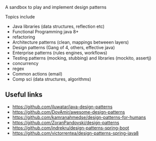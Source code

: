 A sandbox to play and implement design patterns

Topics include

- Java libraries (data structures, reflection etc)
- Functional Programming java 8+
- refactoring
- Architecture patterns (clean, mappings betweeen layers)
- Design patterns (Gang of 4, others, effective java)
- Enterprise patterns (rules engines, workflows)
- Testing patterns (mocking, stubbing) and libraries (mockito, assertj)
- concurrency
- regex
- Common actions (email)
- Comp sci (data structures, algorithms)

## Useful links

* https://github.com/iluwatar/java-design-patterns
* https://github.com/DovAmir/awesome-design-patterns
* https://github.com/kamranahmedse/design-patterns-for-humans
* https://github.com/ZoranPandovski/design-patterns
* https://github.com/indrekru/design-patterns-spring-boot
* https://github.com/victorrentea/design-patterns-spring-java8
